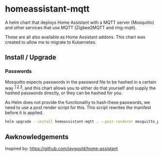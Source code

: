 # homeassistant-mqtt

A helm chart that deploys Home Assistant with a MQTT server (Mosquitto) and other services that use MQTT (Zigbee2MQTT and ring-mqtt).

These are all also available as Home Assistant addons. This chart was created to allow me to migrate to Kubernetes.

## Install / Upgrade

### Passwords

Mosquitto expects passwords in the password file to be hashed in a certain way <sup>[1](https://mosquitto.org/man/mosquitto_passwd-1.html) [2](https://stackoverflow.com/questions/69036942/ansible-create-sha512-pbkdf2-hash/74247083#74247083) [3](https://github.com/eclipse/mosquitto/blob/master/src/password_mosq.h)</sup>, and this chart allows you to either do that yourself and supply the hashed passwords directly, or they can be hashed for you.

As Helm does not provide the functionality to hash these passwords, we need to use a post render script for this. This script rewrites the manifest before it is applied.

```bash
helm upgrade --install homeassistant-mqtt . --post-renderer mosquitto_passwd_post_renderer.py
```

## Awknowledgements

Inspired by: https://github.com/jaygould/home-assistant
